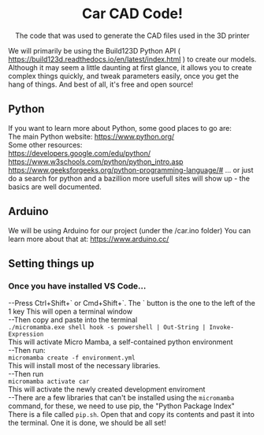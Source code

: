 <h1 style="text-align:center">Car CAD Code!</h1>
<p  style="text-align:center">The code that was used to generate the CAD files used in the 3D printer</p>

<p>We will primarily be using the Build123D Python API ( <a href='https://build123d.readthedocs.io/en/latest/index.html' title='Build123D'>https://build123d.readthedocs.io/en/latest/index.html</a> ) to create our models.  Although it may seem a little daunting at first glance, it allows you to create complex things quickly, and tweak parameters easily, once you get the hang of things.  And best of all, it's free and open source!</p>

## Python
If you want to learn more about Python, some good places to go are:  
The main Python website: https://www.python.org/  
Some other resources:  
https://developers.google.com/edu/python/  
https://www.w3schools.com/python/python_intro.asp
https://www.geeksforgeeks.org/python-programming-language/#
... or just do a search for python and a bazillion more usefull sites will show up - the basics are well documented.

## Arduino
We will be using Arduino for our project (under the /car.ino folder)
You can learn more about that at: https://www.arduino.cc/

## Setting things up

### Once you have installed VS Code...
--Press Ctrl+Shift+\` or Cmd+Shift+\`. The \` button is the one to the left of the 1 key
This will open a terminal window  
--Then copy and paste into the terminal  
`./micromamba.exe shell hook -s powershell | Out-String | Invoke-Expression`  
This will activate Micro Mamba, a self-contained python environment  
--Then run:  
`micromamba create -f environment.yml`  
This will install most of the necessary libraries.  
--Then run  
`micromamba activate car `  
This will activate the newly created development enviroment  
--There are a few libraries that can't be installed using the `micromamba` command, for these, we need to use pip, the "Python Package Index"    
There is a file called `pip.sh`.  Open that and copy its contents and past it into the terminal.  One it is done, we should be all set!  
